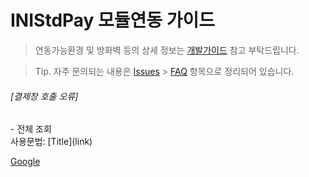 # INIStdPay 모듈연동 가이드

> 연동가능환경 및 방화벽 등의 상세 정보는 [개발가이드](https://manual.inicis.com/stdpay) 참고 부탁드립니다.

> Tip. 자주 문의되는 내용은 [Issues](https://github.com/ts-inicis/INIStdPay-Manual/issues) > [FAQ](https://github.com/ts-inicis/INIStdPay-Manual/issues) 항목으로 정리되어 있습니다.


<h6> [결제창 호출 오류] </h6>
- 전체 조회 <br>
사용문법: [Title](link) <br>

[Google](https://google.com, "google link")
